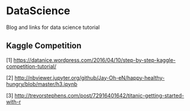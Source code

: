 # DataScience
Blog and links for data science tutorial


## Kaggle Competition
[1] https://datanice.wordpress.com/2016/04/10/step-by-step-kaggle-competition-tutorial/

[2] http://nbviewer.jupyter.org/github/Jay-Oh-eN/happy-healthy-hungry/blob/master/h3.ipynb

[3] http://trevorstephens.com/post/72916401642/titanic-getting-started-with-r
